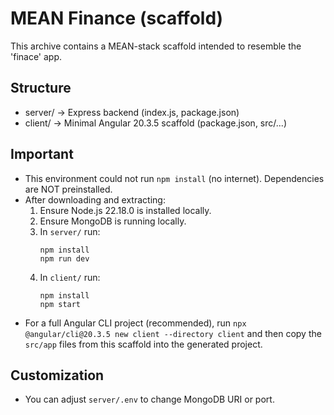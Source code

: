 # MEAN Finance (scaffold)
This archive contains a MEAN-stack scaffold intended to resemble the 'finace' app.
## Structure
- server/  -> Express backend (index.js, package.json)
- client/  -> Minimal Angular 20.3.5 scaffold (package.json, src/...)

## Important
- This environment could not run `npm install` (no internet). Dependencies are NOT preinstalled.
- After downloading and extracting:
  1. Ensure Node.js 22.18.0 is installed locally.
  2. Ensure MongoDB is running locally.
  3. In `server/` run:
     ```
     npm install
     npm run dev
     ```
  4. In `client/` run:
     ```
     npm install
     npm start
     ```
- For a full Angular CLI project (recommended), run `npx @angular/cli@20.3.5 new client --directory client` and then copy the `src/app` files from this scaffold into the generated project.

## Customization
- You can adjust `server/.env` to change MongoDB URI or port.
